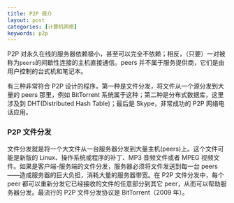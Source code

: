 ```yaml
---
title: P2P 简介
layout: post
categories: [计算机网络]
keywords: p2p
---
```


P2P 对永久在线的服务器依赖极小，甚至可以完全不依赖；相反，（只要）一对被称为`peers`的间歇性连接的主机直接通信。peers 并不属于服务提供商，它们是由用户控制的台式机和笔记本。

有三种非常符合 P2P 设计的程序。第一种是文件分发，将文件从一个源分发到大量的 peers 那里，例如 BitTorrent 系统属于这种；第二种是分布式数据库，这里涉及到 DHT(Distributed Hash Table)；最后是 Skype，非常成功的 P2P 网络电话应用。

### P2P 文件分发

文件分发就是将一个大文件从一台服务器分发到大量主机(peers)上。这个文件可能是新版的 Linux、操作系统或程序的补丁、MP3 音频文件或者 MPEG 视频文件。如果是客户端-服务端的文件分发，服务器必须将文件发送到每一台 peers——造成服务器的巨大负担，消耗大量的服务器带宽。在 P2P 文件分发中，每个 peer 都可以重新分发它已经接收的文件的任意部分到其它 peer，从而可以帮助服务器分发。最流行的 P2P 文件分发协议是 BitTorrent（2009 年）。

